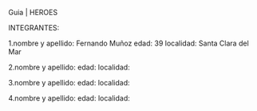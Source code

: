 Guia | HEROES

INTEGRANTES: 

1.nombre y apellido: Fernando Muñoz
edad: 39
localidad: Santa Clara del Mar

2.nombre y apellido:
edad:
localidad:

3.nombre y apellido:
edad:
localidad:

4.nombre y apellido:
edad:
localidad:




